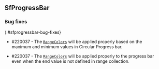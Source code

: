 ## SfProgressBar    

### Bug fixes
{:#sfprogressbar-bug-fixes}

* \#220037 - The [`RangeColors`](https://help.syncfusion.com/cr/xamarin/Syncfusion.SfProgressBar.XForms~Syncfusion.XForms.ProgressBar.ProgressBarBase~RangeColors.html) will be applied properly based on the maximum and minimum values in Circular Progress bar.

* \#220037 - The [`RangeColors`](https://help.syncfusion.com/cr/xamarin/Syncfusion.SfProgressBar.XForms~Syncfusion.XForms.ProgressBar.ProgressBarBase~RangeColors.html) will be applied properly to the progress bar even when the end value is not defined in range collection.